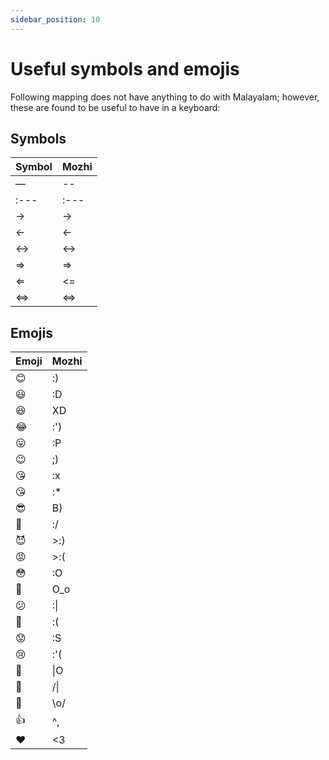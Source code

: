 ```yaml
---
sidebar_position: 10
---
```


# Useful symbols and emojis

Following mapping does not have anything to do with Malayalam; however, these are found to be useful to have in a keyboard:

## Symbols

| Symbol | Mozhi |
| :----- | :---- |
| —      | --    |
| :---   | :---  |
| →      | ->    |
| ←      | <-    |
| ↔      | <->   |
| ⇒      | =>    |
| ⇐      | <=    |
| ⇔      | <=>   |

## Emojis

| Emoji | Mozhi |
| :----- | :---- |
|😊|:)| 
|😃|:D|
|😆|XD| 
|😂|:')| 
|😛|:P||
|😉|;)| 
|😘|:x| 
|😘|:*| 
|😎|B)| 
|🤔|:/| 
|😈|>:)|
|😡|>:(| 
|😳|:O| 
|🤨|O_o|
|😕|:\|
|🙁|:(| 
|😟|:S| 
|😢|:'(| 
|🤦|\|O|
|🙏|/\| 
|👏|\o/ 
|👍|^,| 
|❤️|<3|
